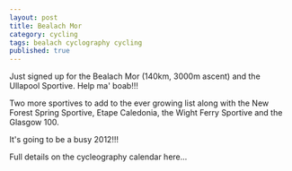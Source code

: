 ```yaml
---
layout: post
title: Bealach Mor
category: cycling
tags: bealach cyclography cycling
published: true
---
```


Just signed up for the Bealach Mor (140km, 3000m ascent) and the Ullapool Sportive. Help ma' boab!!!

Two more sportives to add to the ever growing list along with the New Forest Spring Sportive, Etape Caledonia, the Wight Ferry Sportive and the Glasgow 100.

It's going to be a busy 2012!!!

Full details on the cycleography calendar here...